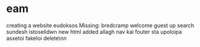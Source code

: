 # eam


creating a website eudoksos
Missing:
bredcramp
welcome guest up
search
sundesh istoselidwn
new html added
allagh nav kai fouter sta upoloipa
asxetoi fakeloi delete\nn
